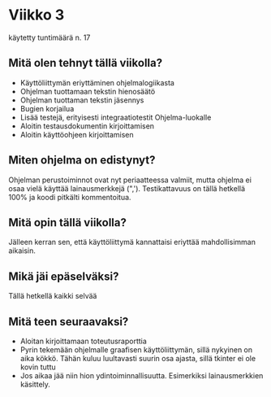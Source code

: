 # Viikko 3

käytetty tuntimäärä n. 17

## Mitä olen tehnyt tällä viikolla?

- Käyttöliittymän eriyttäminen ohjelmalogiikasta
- Ohjelman tuottamaan tekstin hienosäätö
- Ohjelman tuottaman tekstin jäsennys
- Bugien korjailua
- Lisää testejä, erityisesti integraatiotestit Ohjelma-luokalle
- Aloitin testausdokumentin kirjoittamisen
- Aloitin käyttöohjeen kirjoittamisen

## Miten ohjelma on edistynyt?

Ohjelman perustoiminnot ovat nyt periaatteessa valmiit, mutta ohjelma ei osaa vielä käyttää lainausmerkkejä (",'). Testikattavuus on tällä hetkellä 100% ja koodi pitkälti kommentoitua.

## Mitä opin tällä viikolla?

Jälleen kerran sen, että käyttöliittymä kannattaisi eriyttää mahdollisimman aikaisin.

## Mikä jäi epäselväksi?

Tällä hetkellä kaikki selvää

## Mitä teen seuraavaksi?

- Aloitan kirjoittamaan toteutusraporttia
- Pyrin tekemään ohjelmalle graafisen käyttöliittymän, sillä nykyinen on aika kökkö. Tähän kuluu luultavasti suurin osa ajasta, sillä tkinter ei ole kovin tuttu
- Jos aikaa jää niin hion ydintoiminnallisuutta. Esimerkiksi lainausmerkkien käsittely.
